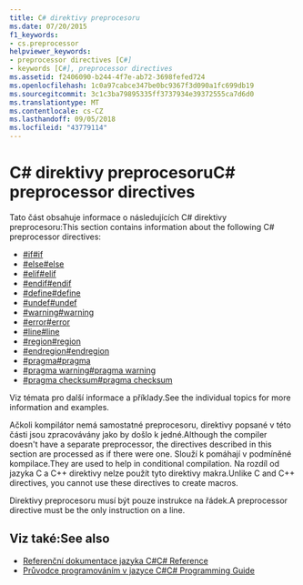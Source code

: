 ```yaml
---
title: C# direktivy preprocesoru
ms.date: 07/20/2015
f1_keywords:
- cs.preprocessor
helpviewer_keywords:
- preprocessor directives [C#]
- keywords [C#], preprocessor directives
ms.assetid: f2406090-b244-4f7e-ab72-3698fefed724
ms.openlocfilehash: 1c0a97cabce347be0bc9367f3d090a1fc699db19
ms.sourcegitcommit: 3c1c3ba79895335ff3737934e39372555ca7d6d0
ms.translationtype: MT
ms.contentlocale: cs-CZ
ms.lasthandoff: 09/05/2018
ms.locfileid: "43779114"
---
```

# <a name="c-preprocessor-directives"></a><span data-ttu-id="5dcbb-102">C# direktivy preprocesoru</span><span class="sxs-lookup"><span data-stu-id="5dcbb-102">C# preprocessor directives</span></span>
<span data-ttu-id="5dcbb-103">Tato část obsahuje informace o následujících C# direktivy preprocesoru:</span><span class="sxs-lookup"><span data-stu-id="5dcbb-103">This section contains information about the following C# preprocessor directives:</span></span>

- [<span data-ttu-id="5dcbb-104">#if</span><span class="sxs-lookup"><span data-stu-id="5dcbb-104">#if</span></span>](../../../csharp/language-reference/preprocessor-directives/preprocessor-if.md)
- [<span data-ttu-id="5dcbb-105">#else</span><span class="sxs-lookup"><span data-stu-id="5dcbb-105">#else</span></span>](../../../csharp/language-reference/preprocessor-directives/preprocessor-else.md)
- [<span data-ttu-id="5dcbb-106">#elif</span><span class="sxs-lookup"><span data-stu-id="5dcbb-106">#elif</span></span>](../../../csharp/language-reference/preprocessor-directives/preprocessor-elif.md)
- [<span data-ttu-id="5dcbb-107">#endif</span><span class="sxs-lookup"><span data-stu-id="5dcbb-107">#endif</span></span>](../../../csharp/language-reference/preprocessor-directives/preprocessor-endif.md)
- [<span data-ttu-id="5dcbb-108">#define</span><span class="sxs-lookup"><span data-stu-id="5dcbb-108">#define</span></span>](../../../csharp/language-reference/preprocessor-directives/preprocessor-define.md)
- [<span data-ttu-id="5dcbb-109">#undef</span><span class="sxs-lookup"><span data-stu-id="5dcbb-109">#undef</span></span>](../../../csharp/language-reference/preprocessor-directives/preprocessor-undef.md)
- [<span data-ttu-id="5dcbb-110">#warning</span><span class="sxs-lookup"><span data-stu-id="5dcbb-110">#warning</span></span>](../../../csharp/language-reference/preprocessor-directives/preprocessor-warning.md)
- [<span data-ttu-id="5dcbb-111">#error</span><span class="sxs-lookup"><span data-stu-id="5dcbb-111">#error</span></span>](../../../csharp/language-reference/preprocessor-directives/preprocessor-error.md)
- [<span data-ttu-id="5dcbb-112">#line</span><span class="sxs-lookup"><span data-stu-id="5dcbb-112">#line</span></span>](../../../csharp/language-reference/preprocessor-directives/preprocessor-line.md)
- [<span data-ttu-id="5dcbb-113">#region</span><span class="sxs-lookup"><span data-stu-id="5dcbb-113">#region</span></span>](../../../csharp/language-reference/preprocessor-directives/preprocessor-region.md)
- [<span data-ttu-id="5dcbb-114">#endregion</span><span class="sxs-lookup"><span data-stu-id="5dcbb-114">#endregion</span></span>](../../../csharp/language-reference/preprocessor-directives/preprocessor-endregion.md)
- [<span data-ttu-id="5dcbb-115">#pragma</span><span class="sxs-lookup"><span data-stu-id="5dcbb-115">#pragma</span></span>](../../../csharp/language-reference/preprocessor-directives/preprocessor-pragma.md)
- [<span data-ttu-id="5dcbb-116">#pragma warning</span><span class="sxs-lookup"><span data-stu-id="5dcbb-116">#pragma warning</span></span>](../../../csharp/language-reference/preprocessor-directives/preprocessor-pragma-warning.md)
- [<span data-ttu-id="5dcbb-117">#pragma checksum</span><span class="sxs-lookup"><span data-stu-id="5dcbb-117">#pragma checksum</span></span>](../../../csharp/language-reference/preprocessor-directives/preprocessor-pragma-checksum.md)

<span data-ttu-id="5dcbb-118">Viz témata pro další informace a příklady.</span><span class="sxs-lookup"><span data-stu-id="5dcbb-118">See the individual topics for more information and examples.</span></span>

<span data-ttu-id="5dcbb-119">Ačkoli kompilátor nemá samostatné preprocesoru, direktivy popsané v této části jsou zpracovávány jako by došlo k jedné.</span><span class="sxs-lookup"><span data-stu-id="5dcbb-119">Although the compiler doesn't have a separate preprocessor, the directives described in this section are processed as if there were one.</span></span> <span data-ttu-id="5dcbb-120">Slouží k pomáhají v podmíněné kompilace.</span><span class="sxs-lookup"><span data-stu-id="5dcbb-120">They are used to help in conditional compilation.</span></span> <span data-ttu-id="5dcbb-121">Na rozdíl od jazyka C a C++ direktivy nelze použít tyto direktivy makra.</span><span class="sxs-lookup"><span data-stu-id="5dcbb-121">Unlike C and C++ directives, you cannot use these directives to create macros.</span></span>

<span data-ttu-id="5dcbb-122">Direktivy preprocesoru musí být pouze instrukce na řádek.</span><span class="sxs-lookup"><span data-stu-id="5dcbb-122">A preprocessor directive must be the only instruction on a line.</span></span>

## <a name="see-also"></a><span data-ttu-id="5dcbb-123">Viz také:</span><span class="sxs-lookup"><span data-stu-id="5dcbb-123">See also</span></span>

- [<span data-ttu-id="5dcbb-124">Referenční dokumentace jazyka C#</span><span class="sxs-lookup"><span data-stu-id="5dcbb-124">C# Reference</span></span>](../../../csharp/language-reference/index.md)  
- [<span data-ttu-id="5dcbb-125">Průvodce programováním v jazyce C#</span><span class="sxs-lookup"><span data-stu-id="5dcbb-125">C# Programming Guide</span></span>](../../../csharp/programming-guide/index.md)
